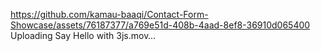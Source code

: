 
https://github.com/kamau-baaqi/Contact-Form-Showcase/assets/76187377/a769e51d-408b-4aad-8ef8-36910d065400
Uploading Say Hello with 3js.mov…

